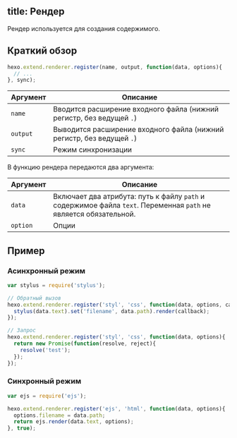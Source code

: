title: Рендер
---
Рендер используется для создания содержимого.

## Краткий обзор

``` js
hexo.extend.renderer.register(name, output, function(data, options){
  // ...
}, sync);
```

Аргумент | Описание
--- | ---
`name` | Вводится расширение входного файла (нижний регистр, без ведущей `.`)
`output` | Выводится расширение входного файла (нижний регистр, без ведущей `.`)
`sync` | Режим синхронизации

В функцию рендера передаются два аргумента:

Аргумент | Описание
--- | ---
`data` | Включает два атрибута: путь к файлу `path` и содержимое файла  `text`. Переменная `path` не является обязательной.
`option` | Опции

## Пример

### Асинхронный режим

``` js
var stylus = require('stylus');

// Обратный вызов
hexo.extend.renderer.register('styl', 'css', function(data, options, callback){
  stylus(data.text).set('filename', data.path).render(callback);
});

// Запрос
hexo.extend.renderer.register('styl', 'css', function(data, options){
  return new Promise(function(resolve, reject){
    resolve('test');
  });
});
```

### Синхронный режим

``` js
var ejs = require('ejs');

hexo.extend.renderer.register('ejs', 'html', function(data, options){
  options.filename = data.path;
  return ejs.render(data.text, options);
}, true);
```
